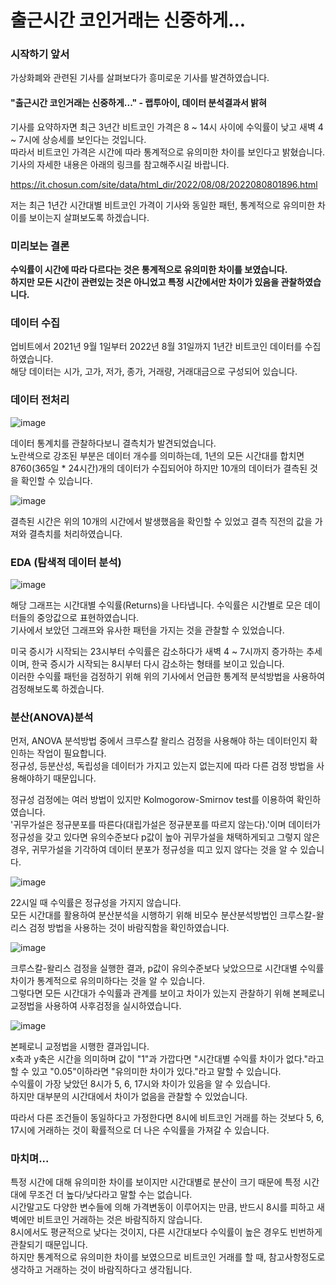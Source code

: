 # 출근시간 코인거래는 신중하게...

### 시작하기 앞서

가상화폐와 관련된 기사를 살펴보다가 흥미로운 기사를 발견하였습니다.  

#### "출근시간 코인거래는 신중하게..." - 랩투아이, 데이터 분석결과서 밝혀

기사를 요약하자면 최근 3년간 비트코인 가격은 8 ~ 14시 사이에 수익률이 낮고 새벽 4 ~ 7시에 상승세를 보인다는 것입니다.  
따라서 비트코인 가격은 시간에 따라 통계적으로 유의미한 차이를 보인다고 밝혔습니다.  
기사의 자세한 내용은 아래의 링크를 참고해주시길 바랍니다.

https://it.chosun.com/site/data/html_dir/2022/08/08/2022080801896.html

저는 최근 1년간 시간대별 비트코인 가격이 기사와 동일한 패턴, 통계적으로 유의미한 차이를 보이는지 살펴보도록 하겠습니다.  

### 미리보는 결론

**수익률이 시간에 따라 다르다는 것은 통계적으로 유의미한 차이를 보였습니다.  
하지만 모든 시간이 관련있는 것은 아니었고 특정 시간에서만 차이가 있음을 관찰하였습니다.**

### 데이터 수집

업비트에서 2021년 9월 1일부터 2022년 8월 31일까지 1년간 비트코인 데이터를 수집하였습니다.  
해당 데이터는 시가, 고가, 저가, 종가, 거래량, 거래대금으로 구성되어 있습니다.  

### 데이터 전처리

![image](https://user-images.githubusercontent.com/50400392/191185751-2635608e-fe25-4a77-8d06-1b35de205b84.png)

데이터 통계치를 관찰하다보니 결측치가 발견되었습니다.  
노란색으로 강조된 부분은 데이터 개수를 의미하는데, 1년의 모든 시간대를 합치면 8760(365일 * 24시간)개의 데이터가 수집되어야 하지만 10개의 데이터가 결측된 것을 확인할 수 있습니다.  

![image](https://user-images.githubusercontent.com/50400392/191186023-705b939b-3aa7-4667-987b-179280f8cac5.png)

결측된 시간은 위의 10개의 시간에서 발생했음을 확인할 수 있었고 결측 직전의 값을 가져와 결측치를 처리하였습니다.  

### EDA (탐색적 데이터 분석)

![image](https://user-images.githubusercontent.com/50400392/191186367-518c8c82-e4aa-4565-bf57-8ecf28368056.png)

해당 그래프는 시간대별 수익률(Returns)을 나타냅니다. 수익률은 시간별로 모은 데이터들의 중앙값으로 표현하였습니다.  
기사에서 보았던 그래프와 유사한 패턴을 가지는 것을 관찰할 수 있었습니다.  

미국 증시가 시작되는 23시부터 수익률은 감소하다가 새벽 4 ~ 7시까지 증가하는 추세이며, 한국 증시가 시작되는 8시부터 다시 감소하는 형태를 보이고 있습니다.  
이러한 수익률 패턴을 검정하기 위해 위의 기사에서 언급한 통계적 분석방법을 사용하여 검정해보도록 하겠습니다.  

### 분산(ANOVA)분석

먼저, ANOVA 분석방법 중에서 크루스칼 왈리스 검정을 사용해야 하는 데이터인지 확인하는 작업이 필요합니다.  
정규성, 등분산성, 독립성을 데이터가 가지고 있는지 없는지에 따라 다른 검정 방법을 사용해야하기 때문입니다.  

정규성 검정에는 여러 방법이 있지만 Kolmogorow-Smirnov test를 이용하여 확인하였습니다.  
'귀무가설은 정규분포를 따른다(대립가설은 정규분포를 따르지 않는다).'이며 데이터가 정규성을 갖고 있다면 유의수준보다 p값이 높아 귀무가설을 채택하게되고 그렇지 않은 경우, 귀무가설을 기각하여 데이터 분포가 정규성을 띠고 있지 않다는 것을 알 수 있습니다.

![image](https://user-images.githubusercontent.com/50400392/191187682-1070e421-071d-44d7-8627-9e59324f5e19.png)

22시일 때 수익률은 정규성을 가지지 않습니다.  
모든 시간대를 활용하여 분산분석을 시행하기 위해 비모수 분산분석방법인 크루스칼-왈리스 검정 방법을 사용하는 것이 바람직함을 확인하였습니다.  

![image](https://user-images.githubusercontent.com/50400392/191187919-c1906529-0f3a-4acd-8ea0-3cd746bc7f93.png)

크루스칼-왈리스 검정을 실행한 결과, p값이 유의수준보다 낮았으므로 시간대별 수익률 차이가 통계적으로 유의미하다는 것을 알 수 있습니다.  
그렇다면 모든 시간대가 수익률과 관계를 보이고 차이가 있는지 관찰하기 위해 본페로니 교정법을 사용하여 사후검정을 실시하였습니다.  

![image](https://user-images.githubusercontent.com/50400392/191189362-096091e7-79c8-4b4a-843e-6a657cf1f808.png)

본페로니 교정법을 시행한 결과입니다.  
x축과 y축은 시간을 의미하며 값이 "1"과 가깝다면 "시간대별 수익률 차이가 없다."라고 할 수 있고 "0.05"이하라면 "유의미한 차이가 있다."라고 말할 수 있습니다.  
수익률이 가장 낮았던 8시가 5, 6, 17시와 차이가 있음을 알 수 있습니다.  
하지만 대부분의 시간대에서 차이가 없음을 관찰할 수 있었습니다.  

따라서 다른 조건들이 동일하다고 가정한다면 8시에 비트코인 거래를 하는 것보다 5, 6, 17시에 거래하는 것이 확률적으로 더 나은 수익률을 가져갈 수 있습니다.  

### 마치며...

특정 시간에 대해 유의미한 차이를 보이지만 시간대별로 분산이 크기 때문에 특정 시간대에 무조건 더 높다/낮다라고 말할 수는 없습니다.  
시간말고도 다양한 변수들에 의해 가격변동이 이루어지는 만큼, 반드시 8시를 피하고 새벽에만 비트코인 거래하는 것은 바람직하지 않습니다.  
8시에서도 평균적으로 낮다는 것이지, 다른 시간대보다 수익률이 높은 경우도 빈번하게 관찰되기 때문입니다.  
하지만 통계적으로 유의미한 차이를 보였으므로 비트코인 거래를 할 때, 참고사항정도로 생각하고 거래하는 것이 바람직하다고 생각됩니다.  

